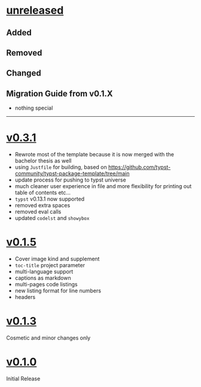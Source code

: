 # [unreleased](https://github.com/<author>/<my-package>/releases/tag/<the-tag>)

## Added

## Removed

## Changed

## Migration Guide from v0.1.X
- nothing special

---

# [v0.3.1](https://github.com/ISC-HEI/isc-hei-report/releases/tag/0.3.1)
- Rewrote most of the template because it is now merged with the bachelor thesis as well
- using `Justfile` for building, based on https://github.com/typst-community/typst-package-template/tree/main
- update process for pushing to typst universe
- much cleaner user experience in file and more flexibility for printing out table of contents etc...
- `typst` v0.13.1 now supported
- removed extra spaces
- removed eval calls
- updated `codelst` and `showybox`


# [v0.1.5](https://github.com/ISC-HEI/isc-hei-report/releases/tag/0.1.5)
- Cover image kind and supplement
- `toc-title` project parameter
- multi-language support
- captions as markdown
- multi-pages code listings
- new listing format for line numbers
- headers

# [v0.1.3](https://github.com/ISC-HEI/isc-hei-report/releases/tag/0.1.3)
Cosmetic and minor changes only

# [v0.1.0](https://github.com/ISC-HEI/isc-hei-report/releases/tag/0.1.0)
Initial Release